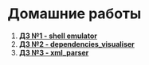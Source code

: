 # Домашние работы
1. [**ДЗ №1 - shell emulator**](https://github.com/KirillShcherbinko/shell-emulator)
2. [**ДЗ №2 - dependencies_visualiser**](https://github.com/KirillShcherbinko/dependensy-visualiser)
3. [**ДЗ №3 - xml_parser**](https://github.com/KirillShcherbinko/xml-parser)
